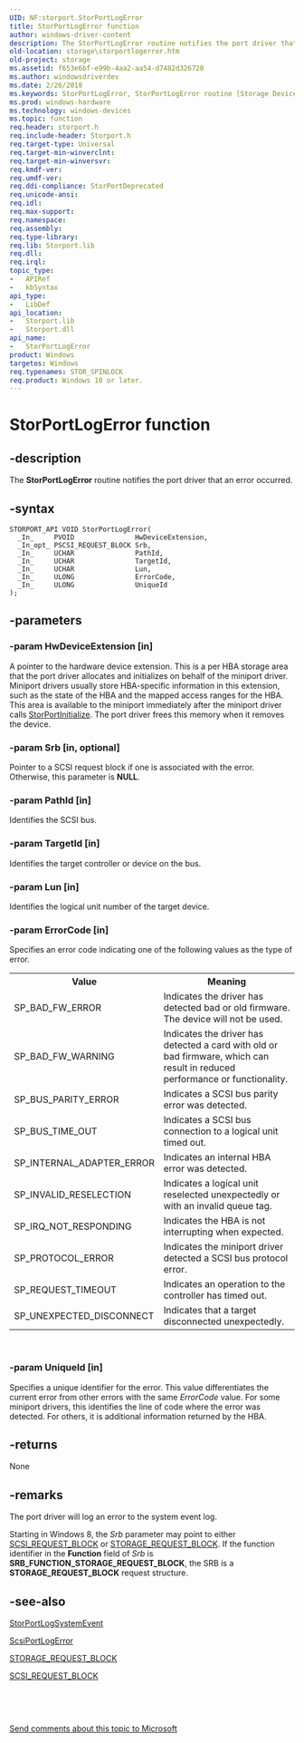 ```yaml
---
UID: NF:storport.StorPortLogError
title: StorPortLogError function
author: windows-driver-content
description: The StorPortLogError routine notifies the port driver that an error occurred.
old-location: storage\storportlogerror.htm
old-project: storage
ms.assetid: f653e6bf-e99b-4aa2-aa54-d7482d326720
ms.author: windowsdriverdev
ms.date: 2/26/2018
ms.keywords: StorPortLogError, StorPortLogError routine [Storage Devices], storage.storportlogerror, storport/StorPortLogError, storprt_0eb9851c-bfce-49aa-a22b-3d16a72b3dde.xml
ms.prod: windows-hardware
ms.technology: windows-devices
ms.topic: function
req.header: storport.h
req.include-header: Storport.h
req.target-type: Universal
req.target-min-winverclnt: 
req.target-min-winversvr: 
req.kmdf-ver: 
req.umdf-ver: 
req.ddi-compliance: StorPortDeprecated
req.unicode-ansi: 
req.idl: 
req.max-support: 
req.namespace: 
req.assembly: 
req.type-library: 
req.lib: Storport.lib
req.dll: 
req.irql: 
topic_type:
-	APIRef
-	kbSyntax
api_type:
-	LibDef
api_location:
-	Storport.lib
-	Storport.dll
api_name:
-	StorPortLogError
product: Windows
targetos: Windows
req.typenames: STOR_SPINLOCK
req.product: Windows 10 or later.
---
```


# StorPortLogError function


## -description


The <b>StorPortLogError</b> routine notifies the port driver that an error occurred. 


## -syntax


````
STORPORT_API VOID StorPortLogError(
  _In_     PVOID               HwDeviceExtension,
  _In_opt_ PSCSI_REQUEST_BLOCK Srb,
  _In_     UCHAR               PathId,
  _In_     UCHAR               TargetId,
  _In_     UCHAR               Lun,
  _In_     ULONG               ErrorCode,
  _In_     ULONG               UniqueId
);
````


## -parameters




### -param HwDeviceExtension [in]

A pointer to the hardware device extension. This is a per HBA storage area that the port driver allocates and initializes on behalf of the miniport driver. Miniport drivers usually store HBA-specific information in this extension, such as the state of the HBA and the mapped access ranges for the HBA. This area is available to the miniport immediately after the miniport driver calls <a href="..\storport\nf-storport-storportinitialize.md">StorPortInitialize</a>. The port driver frees this memory when it removes the device. 


### -param Srb [in, optional]

Pointer to a SCSI request block if one is associated with the error. Otherwise, this parameter is <b>NULL</b>. 


### -param PathId [in]

Identifies the SCSI bus. 


### -param TargetId [in]

Identifies the target controller or device on the bus. 


### -param Lun [in]

Identifies the logical unit number of the target device. 


### -param ErrorCode [in]

Specifies an error code indicating one of the following values as the type of error.

<table>
<tr>
<th>Value</th>
<th>Meaning</th>
</tr>
<tr>
<td>
SP_BAD_FW_ERROR

</td>
<td>
Indicates the driver has detected bad or old firmware. The device will not be used.

</td>
</tr>
<tr>
<td>
SP_BAD_FW_WARNING

</td>
<td>
Indicates the driver has detected a card with old or bad firmware, which can result in reduced performance or functionality.

</td>
</tr>
<tr>
<td>
SP_BUS_PARITY_ERROR

</td>
<td>
Indicates a SCSI bus parity error was detected.

</td>
</tr>
<tr>
<td>
SP_BUS_TIME_OUT

</td>
<td>
Indicates a SCSI bus connection to a logical unit timed out.

</td>
</tr>
<tr>
<td>
SP_INTERNAL_ADAPTER_ERROR

</td>
<td>
Indicates an internal HBA error was detected.

</td>
</tr>
<tr>
<td>
SP_INVALID_RESELECTION

</td>
<td>
Indicates a logical unit reselected unexpectedly or with an invalid queue tag.

</td>
</tr>
<tr>
<td>
SP_IRQ_NOT_RESPONDING

</td>
<td>
Indicates the HBA is not interrupting when expected.

</td>
</tr>
<tr>
<td>
SP_PROTOCOL_ERROR

</td>
<td>
Indicates the miniport driver detected a SCSI bus protocol error.

</td>
</tr>
<tr>
<td>
SP_REQUEST_TIMEOUT

</td>
<td>
Indicates an operation to the controller has timed out.

</td>
</tr>
<tr>
<td>
SP_UNEXPECTED_DISCONNECT

</td>
<td>
Indicates that a target disconnected unexpectedly.

</td>
</tr>
</table>
 


### -param UniqueId [in]

Specifies a unique identifier for the error. This value differentiates the current error from other errors with the same <i>ErrorCode</i> value. For some miniport drivers, this identifies the line of code where the error was detected. For others, it is additional information returned by the HBA. 


## -returns



None 




## -remarks



The port driver will log an error to the system event log.

Starting in Windows 8, the <i>Srb</i> parameter may point to either <a href="..\storport\ns-storport-_scsi_request_block.md">SCSI_REQUEST_BLOCK</a> or <a href="..\storport\ns-storport-_storage_request_block.md">STORAGE_REQUEST_BLOCK</a>. If the function identifier in the <b>Function</b> field of <i>Srb</i> is <b>SRB_FUNCTION_STORAGE_REQUEST_BLOCK</b>, the SRB is a <b>STORAGE_REQUEST_BLOCK</b> request structure.




## -see-also

<a href="..\storport\nf-storport-storportlogsystemevent.md">StorPortLogSystemEvent</a>



<a href="..\srb\nf-srb-scsiportlogerror.md">ScsiPortLogError</a>



<a href="..\storport\ns-storport-_storage_request_block.md">STORAGE_REQUEST_BLOCK</a>



<a href="..\storport\ns-storport-_scsi_request_block.md">SCSI_REQUEST_BLOCK</a>



 

 

<a href="mailto:wsddocfb@microsoft.com?subject=Documentation%20feedback [storage\storage]:%20StorPortLogError routine%20 RELEASE:%20(2/26/2018)&amp;body=%0A%0APRIVACY STATEMENT%0A%0AWe use your feedback to improve the documentation. We don't use your email address for any other purpose, and we'll remove your email address from our system after the issue that you're reporting is fixed. While we're working to fix this issue, we might send you an email message to ask for more info. Later, we might also send you an email message to let you know that we've addressed your feedback.%0A%0AFor more info about Microsoft's privacy policy, see http://privacy.microsoft.com/en-us/default.aspx." title="Send comments about this topic to Microsoft">Send comments about this topic to Microsoft</a>

